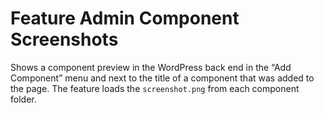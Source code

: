 # Feature Admin Component Screenshots

Shows a component preview in the WordPress back end in the “Add Component” menu and next to the title of a component that was added to the page. The feature loads the `screenshot.png` from each component folder.
